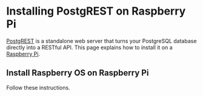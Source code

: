 # Installing PostgREST on Raspberry Pi

[PostgREST](postgrest.org) is a standalone web server that turns your PostgreSQL database directly into a RESTful API. This page explains how to install it on a [Raspberry Pi](https://www.raspberrypi.org/).

## Install Raspberry OS on Raspberry Pi

Follow these instructions.
